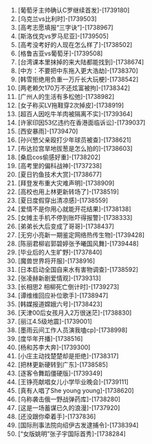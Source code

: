 
1. [葡萄牙主帅确认C罗继续首发]-[1739180]
1. [乌克兰vs比利时]-[1739503]
1. [高考志愿填报“三字诀”]-[1738967]
1. [斯洛伐克vs罗马尼亚]-[1739505]
1. [高考没考好的人现在怎么样了]-[1738502]
1. [格鲁吉亚vs葡萄牙]-[1739508]
1. [台湾课本里抹掉的来大陆都能找到]-[1738674]
1. [中方：不要把中东拖入更大浩劫]-[1738370]
1. [韩雪拒绝用负重一万斤长大玩梗]-[1738542]
1. [两老赖欠170万不还炫富被拘]-[1738342]
1. [广州人的生活有多松弛]-[1738982]
1. [女子称买LV拖鞋穿2次掉皮]-[1738919]
1. [超百人因吃牛羊肉被隔离不实]-[1739364]
1. [许家印因53亿违约在香港面临诉讼]-[1739037]
1. [西安暴雨]-[1739470]
1. [孙兴慜父亲殴打少年球员被查]-[1738621]
1. [布达拉宫旱地拔葱是怎么拍的]-[1738603]
1. [桑启cos偷感好重]-[1738202]
1. [高考里的偏科战神]-[1737238]
1. [夏日钓鱼技术大赏]-[1738677]
1. [拜登发布重大灾难声明]-[1738909]
1. [高校也用上林更新转场了]-[1738519]
1. [夏日度假穿出清凉感]-[1738559]
1. [爱情不是你用心就能开花结果]-[1738138]
1. [女摊主手机不停到账吓得报警]-[1738333]
1. [弟弟长大后变成了哥哥]-[1738437]
1. [无穷小亮新一期鉴定网络热传生物]-[1739428]
1. [陈丽君柳岩郭碧婷张予曦国风舞]-[1739448]
1. [毕业后的人生旷野]-[1737840]
1. [魔兽世界将开服]-[1738916]
1. [日本启动全国自来水有害物调查]-[1738592]
1. [张凌赫新剧爱情观]-[1739313]
1. [长相思2 相柳死亡倒计时]-[1739273]
1. [谭维维回应补位歌手]-[1738947]
1. [韩媒报道嫦娥六号]-[1738423]
1. [天津00后女孩月入2万很迷茫]-[1738830]
1. [丽江4.5级地震]-[1739001]
1. [墨雨云间工作人员演我嗑cp]-[1738998]
1. [度华年开播]-[1738516]
1. [杨和苏李大奔]-[1739300]
1. [小庄主动找楚楚却是拒绝]-[1738317]
1. [把林更新硬转到广东]-[1738585]
1. [逐客令舞蹈僵硬版]-[1739349]
1. [王铮亮献唱女儿小学毕业晚会]-[1739111]
1. [真有人唱了She young young]-[1738620]
1. [乌称袭击俄一野战弹药库]-[1738280]
1. [这是一场蓄谋已久的浪漫]-[1737920]
1. [还没跟你牵着手]-[1737836]
1. [国际刑事法院向绍伊古发逮捕令]-[1738394]
1. [“女版姚明”张子宇国际首秀]-[1738284]